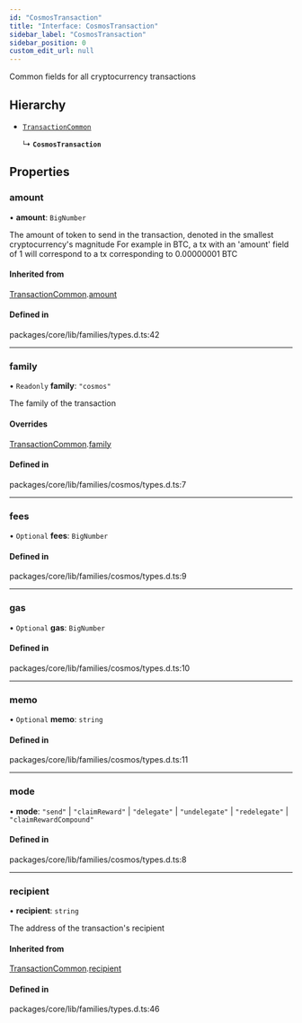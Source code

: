 ```yaml
---
id: "CosmosTransaction"
title: "Interface: CosmosTransaction"
sidebar_label: "CosmosTransaction"
sidebar_position: 0
custom_edit_url: null
---
```


Common fields for all cryptocurrency transactions

## Hierarchy

- [`TransactionCommon`](TransactionCommon.md)

  ↳ **`CosmosTransaction`**

## Properties

### amount

• **amount**: `BigNumber`

The amount of token to send in the transaction, denoted in the smallest cryptocurrency's magnitude
For example in BTC, a tx with an 'amount' field of 1 will correspond to a tx corresponding to 0.00000001 BTC

#### Inherited from

[TransactionCommon](TransactionCommon.md).[amount](TransactionCommon.md#amount)

#### Defined in

packages/core/lib/families/types.d.ts:42

___

### family

• `Readonly` **family**: ``"cosmos"``

The family of the transaction

#### Overrides

[TransactionCommon](TransactionCommon.md).[family](TransactionCommon.md#family)

#### Defined in

packages/core/lib/families/cosmos/types.d.ts:7

___

### fees

• `Optional` **fees**: `BigNumber`

#### Defined in

packages/core/lib/families/cosmos/types.d.ts:9

___

### gas

• `Optional` **gas**: `BigNumber`

#### Defined in

packages/core/lib/families/cosmos/types.d.ts:10

___

### memo

• `Optional` **memo**: `string`

#### Defined in

packages/core/lib/families/cosmos/types.d.ts:11

___

### mode

• **mode**: ``"send"`` \| ``"claimReward"`` \| ``"delegate"`` \| ``"undelegate"`` \| ``"redelegate"`` \| ``"claimRewardCompound"``

#### Defined in

packages/core/lib/families/cosmos/types.d.ts:8

___

### recipient

• **recipient**: `string`

The address of the transaction's recipient

#### Inherited from

[TransactionCommon](TransactionCommon.md).[recipient](TransactionCommon.md#recipient)

#### Defined in

packages/core/lib/families/types.d.ts:46
